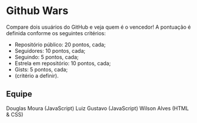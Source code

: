 # Github Wars

Compare dois usuários do GitHub e veja quem é o vencedor! A pontuação é definida conforme os seguintes critérios:

- Repositório público: 20 pontos, cada;
- Seguidores: 10 pontos, cada;
- Seguindo: 5 pontos, cada;
- Estrela em repositório: 10 pontos, cada;
- Gists: 5 pontos, cada;
- (critério a definir).

## Equipe
Douglas Moura (JavaScript)
Luiz Gustavo (JavaScript)
Wilson Alves (HTML & CSS)
